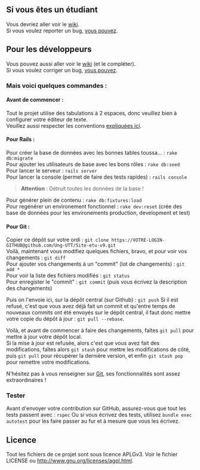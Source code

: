 ## Si vous êtes un étudiant

Vous devriez aller voir le [wiki](https://github.com/Ung-UTT/Site-etu-v9/wiki).  
Si vous voulez reporter un bug, [vous pouvez](https://github.com/Ung-UTT/Site-etu-v9/issues/new).

## Pour les développeurs

Vous pouvez aussi aller voir le [wiki](https://github.com/Ung-UTT/Site-etu-v9/wiki) (et le compléter).  
Si vous voulez corriger un bug, [vous pouvez](https://github.com/Ung-UTT/Site-etu-v9/issues).

### Mais voici quelques commandes :

#### Avant de commencer :

Tout le projet utilise des tabulations à 2 espaces, donc veuillez bien à configurer votre éditeur de texte.  
Veuillez aussi respecter les conventions [expliquées ici](http://itsignals.cascadia.com.au/?p=7).

#### Pour Rails :

Pour créer la base de données avec les bonnes tables toussa… : `rake db:migrate`  
Pour ajouter les utilisateurs de base avec les bons rôles : `rake db:seed`  
Pour lancer le serveur : `rails server`  
Pour lancer la console (permet de faire des tests rapides) : `rails console`

> **Attention** : Détruit toutes les données de la base !

Pour générer plein de contenu : `rake db:fixtures:load`  
Pour regénérer un environement fonctionnel : `rake dev:reset` (crée des
base de données pour les environements production, development et test)  

#### Pour Git :

Copier ce dépôt sur votre ordi : `git clone https://VOTRE-LOGIN-GITHUB@github.com/Ung-UTT/Site-etu-v9.git`  
Voilà, maintenant vous modifiez quelques fichiers, bravo, et pour voir vos changements : `git diff`  
Pour ajouter vos changements à un "commit" (lot de changements) : `git add *`  
Pour voir la liste des fichiers modifiés : `git status`  
Pour enregister le "commit" : `git commit` (puis vous écrivez la description des changements)

Puis on l'envoie ici, sur la dépôt central (sur Github) : `git push`
Si il est refusé, c'est que vous avez déjà fait un commit et qu'entre temps de nouveaux commits ont été envoyés sur le dépôt
central, il faut donc mettre votre copie du dépôt à jour : `git pull --rebase`.

Voilà, et avant de commencer à faire des changements, faîtes `git pull` pour mettre à jour votre dépôt local.  
Si la mise à jour est refusée, alors c'est que vous avez fait des modifications, faîtes alors `git stash`
pour mettre les modifications de côté, puis `git pull` pour récupérer la dernière version, et enfin `git stash pop`
pour remettre votre modifications.

N'hésitez pas à vous renseigner sur [Git](http://gitref.org/), ses fonctionnalités sont assez extraordinaires !

### Tester

Avant d'envoyer votre contribution sur GitHub, assurez-vous que tout les tests passent avec : `rspec`
Ou si vous écrivez des tests, utilisez `bundle exec autotest` pour les faire passer au fur et
à mesure que vous les écrivez.

## Licence

Tout les fichiers de ce projet sont sous licence APLGv3.
Voir le fichier LICENSE ou <http://www.gnu.org/licenses/agpl.html>.
